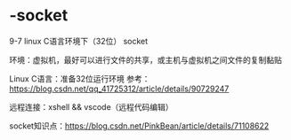 # -socket
9-7 linux C语言环境下（32位） socket

环境：虚拟机，最好可以进行文件的共享，或主机与虚拟机之间文件的复制黏贴


Linux C语言：准备32位运行环境 参考：https://blog.csdn.net/qq_41725312/article/details/90729247


远程连接：xshell && vscode（远程代码编辑）


socket知识点：https://blog.csdn.net/PinkBean/article/details/71108622
